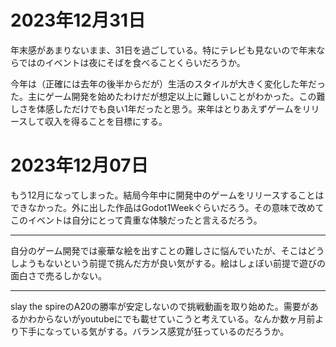 # 2023年12月31日

年末感があまりないまま、31日を過ごしている。特にテレビも見ないので年末ならではのイベントは夜にそばを食べることくらいだろうか。

今年は（正確には去年の後半からだが）生活のスタイルが大きく変化した年だった。主にゲーム開発を始めたわけだが想定以上に難しいことがわかった。この難しさを体感しただけでも良い1年だったと思う。来年はとりあえずゲームをリリースして収入を得ることを目標にする。



# 2023年12月07日

もう12月になってしまった。結局今年中に開発中のゲームをリリースすることはできなかった。外に出した作品はGodot1Weekぐらいだろう。その意味で改めてこのイベントは自分にとって貴重な体験だったと言えるだろう。

---

自分のゲーム開発では豪華な絵を出すことの難しさに悩んでいたが、そこはどうしようもないという前提で挑んだ方が良い気がする。絵はしょぼい前提で遊びの面白さで売るしかない。

---

slay the spireのA20の勝率が安定しないので挑戦動画を取り始めた。需要があるかわからないがyoutubeにでも載せていこうと考えている。なんか数ヶ月前より下手になっている気がする。バランス感覚が狂っているのだろうか。



